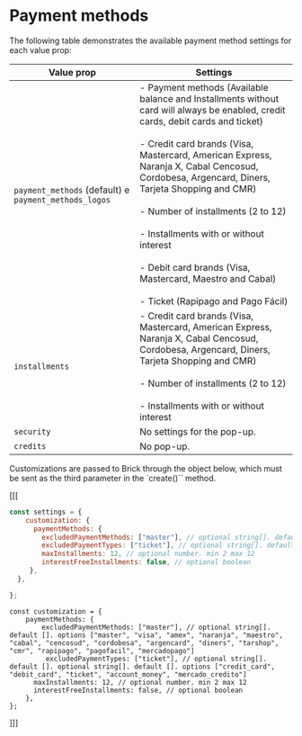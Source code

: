 # Payment methods

The following table demonstrates the available payment method settings for each value prop:

| Value prop | Settings|
|---|---|
|`payment_methods` (default) e `payment_methods_logos`| - Payment methods (Available balance and Installments without card will always be enabled, credit cards, debit cards and ticket) <br/><br/> - Credit card brands (Visa, Mastercard, American Express, Naranja X, Cabal Cencosud, Cordobesa, Argencard, Diners, Tarjeta Shopping and CMR) <br/><br/> - Number of installments (2 to 12) <br/><br/> - Installments with or without interest <br/><br/> - Debit card brands (Visa, Mastercard, Maestro and Cabal) <br/><br/> - Ticket (Rapipago and Pago Fácil)|
|`installments`| - Credit card brands (Visa, Mastercard, American Express, Naranja X, Cabal Cencosud, Cordobesa, Argencard, Diners, Tarjeta Shopping and CMR) <br/><br/> - Number of installments (2 to 12) <br/><br/> - Installments with or without interest |
|`security`|No settings for the pop-up.|
|`credits`|No pop-up. |

Customizations are passed to Brick through the object below, which must be sent as the third parameter in the `create()`` method.

[[[
```javascript
const settings = {
    customization: {
      paymentMethods: {
        excludedPaymentMethods: ["master"], // optional string[]. default []. options ["master", "visa", "amex", "naranja", "maestro", "cabal", "cencosud", "cordobesa", "argencard", "diners", "tarshop", "cmr", "rapipago", "pagofacil", "mercadopago"]
        excludedPaymentTypes: ["ticket"], // optional string[]. default []. options ["credit_card", "debit_card", "ticket", "account_money", "mercado_credito"]
        maxInstallments: 12, // optional number. min 2 max 12
        interestFreeInstallments: false, // optional boolean
     },
  },

};
```
```react-jsx
const customization = {
    paymentMethods: {
        excludedPaymentMethods: ["master"], // optional string[]. default []. options ["master", "visa", "amex", "naranja", "maestro", "cabal", "cencosud", "cordobesa", "argencard", "diners", "tarshop", "cmr", "rapipago", "pagofacil", "mercadopago"]
         excludedPaymentTypes: ["ticket"], // optional string[]. default []. optional string[]. default []. options ["credit_card", "debit_card", "ticket", "account_money", "mercado_credito"]
      maxInstallments: 12, // optional number. min 2 max 12
      interestFreeInstallments: false, // optional boolean
    },
};

```
]]]